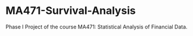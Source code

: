 # MA471-Survival-Analysis

Phase I Project of the course MA471: Statistical Analysis of Financial Data.
